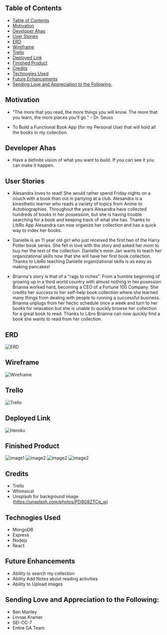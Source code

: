 ## Table of Contents

- [Table of Contents](#table-of-contents)
- [Motivation](#motivation)
- [Developer Ahas](#developer-ahas)
- [User Stories](#user-stories)
- [ERD](#erd)
- [Wireframe](#wireframe)
- [Trello](#trello)
- [Deployed Link](#deployed-link)
- [Finished Product](#finished-product)
- [Credits](#credits)
- [Technogies Used](#technogies-used)
- [Future Enhancements](#future-enhancements)
- [Sending Love and Appreciation to the Following:](#sending-love-and-appreciation-to-the-following)

## Motivation

- “The more that you read, the more things you will know. The more that you learn, the more places you’ll go.” – Dr. Seuss
  
- To Build a Functional Book App (for my Personal Use) that will hold all the books in my collection.


## Developer Ahas

- Have a definite vision of what you want to build. If you can see it you can make it happen.


## User Stories
-  Alesandra loves to read! She would rather spend Friday nights on a couch with a book than out in partying at a club. Alesandra is a kinesthetic learner who reads a variety of topics from Anime to Autobiographies. Throughout the years Alesandra have collected hundreds of books in her possession, but she is having trouble searching for a book and keeping track of what she has. Thanks to LibRo App Alesandra can now organize her collection and has a quick way to index her books.
  
- Danielle is an 11 year old girl who just received the first two of the Harry Potter book series. She fell in love with the story and asked her mom to buy her the rest of the collection. Danielle's mom Jan wants to teach her organizational skills now that she will have her first book collection. Thanks to LibRo teaching Danielle organizational skills is as easy as making pancakes!
  
- Brianna's story is that of a "rags to riches". From a humble beginning of growing up in a third world country with almost nothing in her posession Brianna worked hard, becoming a CEO of a Fortune 100 Company. She credits her success to her self-help book collection where she learned many things from dealing with people to running a successful business. Brianna unplugs from her hectic schedule once a week and turn to her books for relaxation but she is unable to quickly browse her collection for a great book to read. Thanks to Libro Brianna can now quickly find a book she wants to read from her collection.

## ERD
![ERD](https://i.imgur.com/O0vjBKv.png)

## Wireframe
![Wireframe](https://i.imgur.com/F93B8iT.png)

## Trello
![Trello](https://trello.com/b/JBmPqtiZ/mern-stack-project-4)

## Deployed Link
![Heroku](https://libro100.herokuapp.com/login)

## Finished Product
![image1]()
![image2]()
![image2]()
![image2]()

## Credits
- Trello
- Whimsical
- Unsplash for background image (https://unsplash.com/photos/PD8G8ZTCq_w)


## Technogies Used  
- MongoDB
- Express
- Nodejs
- React


## Future Enhancements
- Ability to search my collection
- Ability Add Notes about reading activities
- Ability to Upload images

## Sending Love and Appreciation to the Following:
- Ben Manley
- Linnae Kramer
- SEI-CC-7
- Entire GA Team









